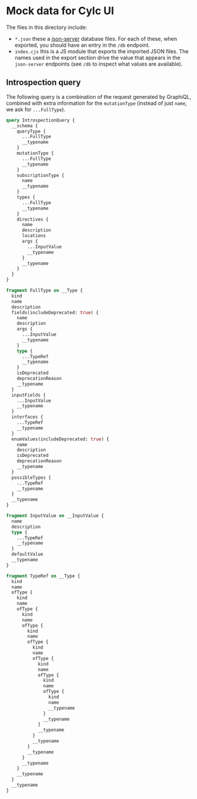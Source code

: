 # Mock data for Cylc UI

The files in this directory include:

- `*.json` these a [json-server](https://github.com/typicode/json-server) database
  files. For each of these, when exported, you should have an entry in the `/db`
  endpoint.
- `index.cjs` this is a JS module that exports the imported JSON files. The names
  used in the export section drive the value that appears in the `json-server`
  endpoints (see `/db` to inspect what values are available).

## Introspection query

The following query is a combination of the request generated by
GraphiQL, combined with extra information for the `mutationType`
(instead of just `name`, we ask for `...FullType`).

```graphql
query IntrospectionQuery {
  __schema {
    queryType {
      ...FullType
      __typename
    }
    mutationType {
      ...FullType
      __typename
    }
    subscriptionType {
      name
      __typename
    }
    types {
      ...FullType
      __typename
    }
    directives {
      name
      description
      locations
      args {
        ...InputValue
        __typename
      }
      __typename
    }
  }
}

fragment FullType on __Type {
  kind
  name
  description
  fields(includeDeprecated: true) {
    name
    description
    args {
      ...InputValue
      __typename
    }
    type {
      ...TypeRef
      __typename
    }
    isDeprecated
    deprecationReason
    __typename
  }
  inputFields {
    ...InputValue
    __typename
  }
  interfaces {
    ...TypeRef
    __typename
  }
  enumValues(includeDeprecated: true) {
    name
    description
    isDeprecated
    deprecationReason
    __typename
  }
  possibleTypes {
    ...TypeRef
    __typename
  }
  __typename
}

fragment InputValue on __InputValue {
  name
  description
  type {
    ...TypeRef
    __typename
  }
  defaultValue
  __typename
}

fragment TypeRef on __Type {
  kind
  name
  ofType {
    kind
    name
    ofType {
      kind
      name
      ofType {
        kind
        name
        ofType {
          kind
          name
          ofType {
            kind
            name
            ofType {
              kind
              name
              ofType {
                kind
                name
                __typename
              }
              __typename
            }
            __typename
          }
          __typename
        }
        __typename
      }
      __typename
    }
    __typename
  }
  __typename
}
```
